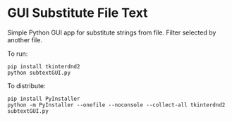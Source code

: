 # GUI Substitute File Text
Simple Python GUI app for substitute strings from file. Filter selected by another file.

To run:
```
pip install tkinterdnd2
python subtextGUI.py
```

To distribute:
```
pip install PyInstaller
python -m PyInstaller --onefile --noconsole --collect-all tkinterdnd2 subtextGUI.py
```
